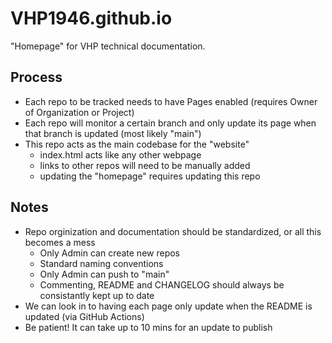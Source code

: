 # VHP1946.github.io

"Homepage" for VHP technical documentation.

## Process
* Each repo to be tracked needs to have Pages enabled (requires Owner of Organization or Project)
* Each repo will monitor a certain branch and only update its page when that branch is updated (most likely "main")
* This repo acts as the main codebase for the "website"
  * index.html acts like any other webpage
  * links to other repos will need to be manually added
  * updating the "homepage" requires updating this repo
 
## Notes
* Repo orginization and documentation should be standardized, or all this becomes a mess
  * Only Admin can create new repos
  * Standard naming conventions
  * Only Admin can push to "main"
  * Commenting, README and CHANGELOG should always be consistantly kept up to date
* We can look in to having each page only update when the README is updated (via GitHub Actions)
* Be patient! It can take up to 10 mins for an update to publish
